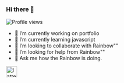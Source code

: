 ### Hi there 👋

![Profile views](https://gpvc.arturio.dev/lattelix)

- 🔭 I’m currently working on portfolio 
- 🌱 I’m currently learning javascript
- 👯 I’m looking to collaborate with Rainbow""
- 🤔 I’m looking for help from Rainbow""
- 💬 Ask me how the Rainbow is doing.

<a href="https://t.me/lattelix">
  <img   alt="lattelix | Telegram" width="30px" src="https://user-images.githubusercontent.com/38384967/88418464-3eee4500-cdec-11ea-9507-c58e28fc11b9.png" />
</a>
